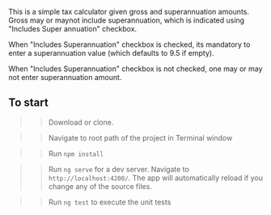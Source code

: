 This is a simple tax calculator given gross and superannuation amounts. Gross may or maynot include superannuation, which is indicated using "Includes Super annuation" checkbox. 

When "Includes Superannuation" checkbox is checked, its mandatory to enter a superannuation value (which defaults to 9.5 if empty).

When "Includes Superannuation" checkbox is not checked, one may or may not enter superannuation amount.


## To start

>>Download or clone.

>>Navigate to root path of the project in Terminal window

>>Run `npm install`

>>Run `ng serve` for a dev server. Navigate to `http://localhost:4200/`. The app will automatically reload if you change any of the source files.

>>Run `ng test` to execute the unit tests


